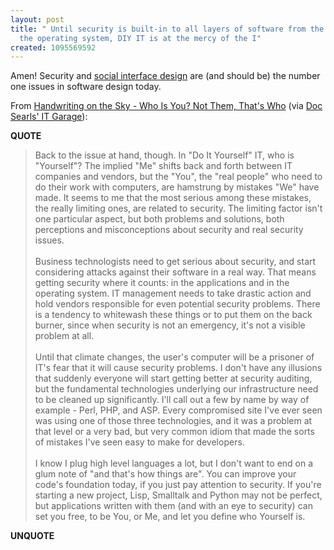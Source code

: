 ```yaml
---
layout: post
title: " Until security is built-in to all layers of software from the app down to
  the operating system, DIY IT is at the mercy of the I"
created: 1095569592
---
```

<p>
Amen! Security and <a href="http://www.joelonsoftware.com/articles/NotJustUsability.html">social interface design</a> are (and should be) the number one issues in software design today.
</p><p>
From <a href="http://www.livejournal.com/users/glyf/24852.html">Handwriting on the Sky - Who Is You?  Not Them, That's Who</a> (via <a href="http://garage.docsearls.com/node/view/455">Doc Searls' IT Garage</a>):
</p><p>
<strong>QUOTE</strong>
</p><blockquote>
Back to the issue at hand, though. In "Do It Yourself" IT, who is "Yourself"? The implied "Me" shifts back and forth between IT companies and vendors, but the "You", the "real people" who need to do their work with computers, are hamstrung by mistakes "We" have made. It seems to me that the most serious among these mistakes, the really limiting ones, are related to security. The limiting factor isn't one particular aspect, but both problems and solutions, both perceptions and misconceptions about security and real security issues.
<br />
<br />Business technologists need to get serious about security, and start considering attacks against their software in a real way. That means getting security where it counts: in the applications and in the operating system. IT management needs to take drastic action and hold vendors responsible for even potential security problems. There is a tendency to whitewash these things or to put them on the back burner, since when security is not an emergency, it's not a visible problem at all.
<br />
<br />Until that climate changes, the user's computer will be a prisoner of IT's fear that it will cause security problems. I don't have any illusions that suddenly everyone will start getting better at security auditing, but the fundamental technologies underlying our infrastructure need to be cleaned up significantly. I'll call out a few by name by way of example - Perl, PHP, and ASP. Every compromised site I've ever seen was using one of those three technologies, and it was a problem at that level or a very bad, but very common idiom that made the sorts of mistakes I've seen easy to make for developers.
<br />
<br />I know I plug high level languages a lot, but I don't want to end on a glum note of "and that's how things are". You can improve your code's foundation today, if you just pay attention to security. If you're starting a new project, Lisp, Smalltalk and Python may not be perfect, but applications written with them (and with an eye to security) can set you free, to be You, or Me, and let you define who Yourself is.
</blockquote><p>
<strong>UNQUOTE</strong>
</p>


